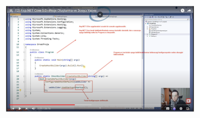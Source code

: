<img src="https://github.com/musauyumaz/CSharp/blob/main/Gen%C3%A7ay%20Y%C4%B1ld%C4%B1z/Asp.NET%20Core%205.0%20E%C4%9Fitimi/12)%20Asp.NET%20Core%205.0%20-%20Proje%20Olu%C5%9Fturma%20ve%20Dosya%20Yap%C4%B1s%C4%B1/1-)ProgramCsDosyas%C4%B1.png" width="auto">
